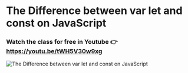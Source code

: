 
# The Difference between var let and const on JavaScript
### Watch the class for free in Youtube 👉 https://youtu.be/tWH5V30w9xg

![The Difference between var let and const on JavaScript](https://repository-images.githubusercontent.com/217487498/2a531400-f6d7-11e9-9abd-0941f14561ce)
